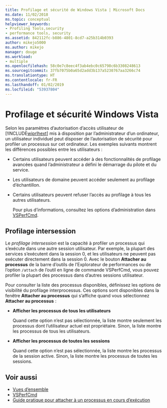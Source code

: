 ```yaml
---
title: Profilage et sécurité de Windows Vista | Microsoft Docs
ms.date: 11/02/2018
ms.topic: conceptual
helpviewer_keywords:
- Profiling Tools,security
- performance tools, security
ms.assetid: 842112fc-b886-4801-8cd7-a25b314b0393
author: mikejo5000
ms.author: mikejo
manager: douge
ms.workload:
- multiple
ms.openlocfilehash: 58c0e7c8eec4f3ab4ebc0c65798c6b3308248613
ms.sourcegitcommit: 37fb7075b0a65d2add3b137a5230767aa3266c74
ms.translationtype: HT
ms.contentlocale: fr-FR
ms.lasthandoff: 01/02/2019
ms.locfileid: "53937804"
---
```

# <a name="profiling-and-windows-vista-security"></a>Profilage et sécurité Windows Vista

Selon les paramètres d’autorisation d’accès utilisateur de [!INCLUDE[wiprlhext](../debugger/includes/wiprlhext_md.md)] mis à disposition par l’administrateur d’un ordinateur, un utilisateur individuel peut disposer de l’autorisation de sécurité pour profiler un processus sur cet ordinateur. Les exemples suivants montrent les différences possibles entre les utilisateurs :

- Certains utilisateurs peuvent accéder à des fonctionnalités de profilage avancées quand l’administrateur a défini le démarrage du pilote et du service.

- Les utilisateurs de domaine peuvent accéder seulement au profilage d’échantillon.

- Certains utilisateurs peuvent refuser l’accès au profilage à tous les autres utilisateurs.

  Pour plus d’informations, consultez les options d’administration dans [VSPerfCmd](../profiling/vsperfcmd.md).

## <a name="cross-session-profiling"></a>Profilage intersession

Le *profilage intersession* est la capacité à profiler un processus qui s’exécute dans une autre session utilisateur. Par exemple, la plupart des services s’exécutent dans la session 0, et les utilisateurs ne peuvent pas exécuter directement dans la session 0. Avec le bouton **Attacher au processus** de la barre d’outils de l’Explorateur de performances ou de l’option `/attach` de l’outil en ligne de commande VSPerfCmd, vous pouvez profiler la plupart des processus dans d’autres sessions utilisateur.

Pour consulter la liste des processus disponibles, définissez les options de visibilité du profilage interprocessus. Ces options sont disponibles dans la fenêtre **Attacher au processus** qui s’affiche quand vous sélectionnez **Attacher au processus** :

- **Afficher les processus de tous les utilisateurs**

  Quand cette option n’est pas sélectionnée, la liste montre seulement les processus dont l’utilisateur actuel est propriétaire. Sinon, la liste montre les processus de tous les utilisateurs.

- **Afficher les processus de toutes les sessions**

  Quand cette option n’est pas sélectionnée, la liste montre les processus de la session active. Sinon, la liste montre les processus de toutes les sessions.

## <a name="see-also"></a>Voir aussi

- [Vues d’ensemble](../profiling/overviews-performance-tools.md)
- [VSPerfCmd](../profiling/vsperfcmd.md)
- [Guide pratique pour attacher à un processus en cours d’exécution](/previous-versions/visualstudio/visual-studio-2010/c6wf8e4z\(v\=vs.100\))
